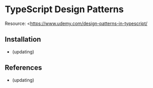 # TypeScript Design Patterns
Resource: <https://www.udemy.com/design-patterns-in-typescript/

## Installation
* (updating)

## References
* (updating)
